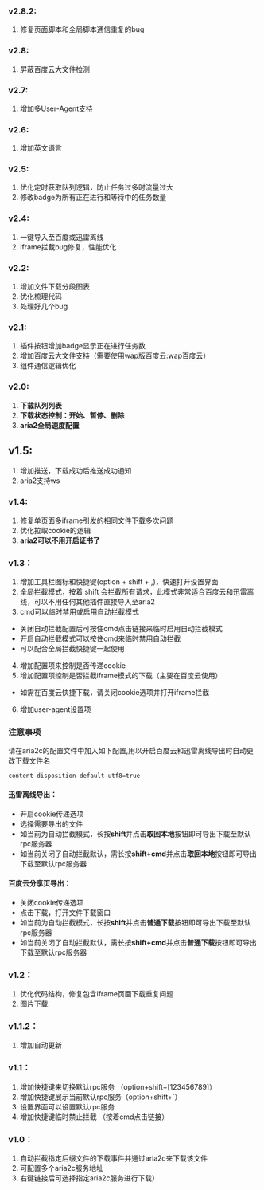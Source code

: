 ### v2.8.2:
1. 修复页面脚本和全局脚本通信重复的bug

### v2.8:
1. 屏蔽百度云大文件检测

### v2.7:
1. 增加多User-Agent支持

### v2.6:
1. 增加英文语言

### v2.5:
1. 优化定时获取队列逻辑，防止任务过多时流量过大
2. 修改badge为所有正在进行和等待中的任务数量

### v2.4:
1. 一键导入至百度或迅雷离线
2. iframe拦截bug修复，性能优化

### v2.2:
1. 增加文件下载分段图表
2. 优化梳理代码
3. 处理好几个bug

### v2.1:
1. 插件按钮增加badge显示正在进行任务数
2. 增加百度云大文件支持（需要使用wap版百度云:[wap百度云](https://pan.baidu.com/wap/home)）
3. 组件通信逻辑优化

### v2.0:
1. **下载队列列表**
2. **下载状态控制：开始、暂停、删除**
3. **aria2全局速度配置**

## v1.5:
1. 增加推送，下载成功后推送成功通知
2. aria2支持ws

### v1.4:
1. 修复单页面多iframe引发的相同文件下载多次问题
2. 优化拉取cookie的逻辑
3. **aria2可以不用开启证书了**

### v1.3：
1. 增加工具栏图标和快捷键(option + shift + ,)，快速打开设置界面
2. 全局拦截模式，按着 shift 会拦截所有请求，此模式非常适合百度云和迅雷离线，可以不用任何其他插件直接导入至aria2
3. cmd可以临时禁用或启用自动拦截模式
 - 关闭自动拦截配置后可按住cmd点击链接来临时启用自动拦截模式
 - 开启自动拦截模式可以按住cmd来临时禁用自动拦截
 - 可以配合全局拦截快捷键一起使用
4. 增加配置项来控制是否传递cookie
5. 增加配置项控制是否拦截iframe模式的下载（主要在百度云使用）
 - 如需在百度云快捷下载，请关闭cookie选项并打开iframe拦截
6. 增加user-agent设置项

### 注意事项
请在aria2c的配置文件中加入如下配置,用以开启百度云和迅雷离线导出时自动更改下载文件名
```
content-disposition-default-utf8=true

```
#### 迅雷离线导出：
- 开启cookie传递选项
- 选择需要导出的文件
- 如当前为自动拦截模式，长按**shift**并点击**取回本地**按钮即可导出下载至默认rpc服务器
- 如当前关闭了自动拦截默认，需长按**shift+cmd**并点击**取回本地**按钮即可导出下载至默认rpc服务器

#### 百度云分享页导出：
- 关闭cookie传递选项
- 点击下载，打开文件下载窗口
- 如当前为自动拦截模式，长按**shift**并点击**普通下载**按钮即可导出下载至默认rpc服务器
- 如当前关闭了自动拦截默认，需长按**shift+cmd**并点击**普通下载**按钮即可导出下载至默认rpc服务器


### v1.2：
1. 优化代码结构，修复包含iframe页面下载重复问题
2. 图片下载

### v1.1.2：
1. 增加自动更新

### v1.1：
1. 增加快捷键来切换默认rpc服务 （option+shift+[123456789]）
2. 增加快捷键展示当前默认rpc服务（option+shift+`）
3. 设置界面可以设置默认rpc服务
4. 增加快捷键临时禁止拦截 （按着cmd点击链接）

### v1.0：
1. 自动拦截指定后缀文件的下载事件并通过aria2c来下载该文件
2. 可配置多个aria2c服务地址
3. 右键链接后可选择指定aria2c服务进行下载）
